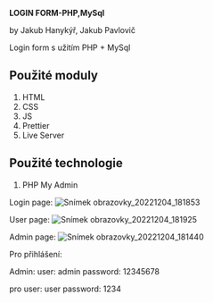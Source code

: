 **LOGIN FORM-PHP,MySql**

by Jakub Hanykýř, Jakub Pavlovič

Login form s užitím PHP + MySql

## Použité moduly
1. HTML
2. CSS
3. JS
4. Prettier
5. Live Server
## Použité technologie
1. PHP My Admin

Login page:
![Snímek obrazovky_20221204_181853](https://user-images.githubusercontent.com/92738343/205505570-4f1ca627-65d8-4efe-a175-0968e0aab675.png)

User page:
![Snímek obrazovky_20221204_181925](https://user-images.githubusercontent.com/92738343/205505568-007f19f3-9efb-4bce-85a9-096c273110d6.png)


Admin page:
![Snímek obrazovky_20221204_181440](https://user-images.githubusercontent.com/92738343/205505473-a4ab6401-7d47-4d82-8ba8-3915bccf410b.png)

Pro přihlášení:


Admin: user: admin
password: 12345678



pro user:
user
password: 1234
